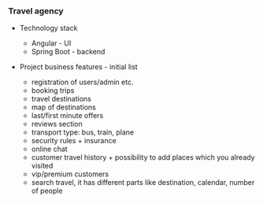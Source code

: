 ### Travel agency
- Technology stack
  - Angular - UI
  - Spring Boot - backend

- Project business features - initial list
    - registration of users/admin etc.
    - booking trips
    - travel destinations
    - map of destinations
    - last/first minute offers
    - reviews section
    - transport type: bus, train, plane
    - security rules + insurance
    - online chat
    - customer travel history + possibility to add places which you already visited
    - vip/premium customers
    - search travel, it has different parts like destination, calendar, number of people
